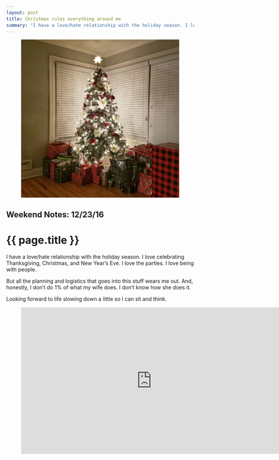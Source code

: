 ```yaml
---
layout: post
title: Christmas rules everything around me
summary: "I have a love/hate relationship with the holiday season. I love celebrating Thanksgiving, Christmas, and New Year’s Eve. I love the parties…"
---
```


<figure class="wide">
  <img src="/img/medium/1*0yxU0hCsufAd_MW5c2HRTA.jpeg">
</figure>

<h2 class="kicker">Weekend Notes: 12/23/16</h2>

# {{ page.title }}

I have a love/hate relationship with the holiday season. I love celebrating Thanksgiving, Christmas, and New Year’s Eve. I love the parties. I love being with people.

But all the planning and logistics that goes into this stuff wears me out. And, honestly, I don’t do 1% of what my wife does. I don’t know how she does it.

Looking forward to life slowing down a little so I can sit and think.

<figure>
  <iframe src="https://www.youtube.com/embed/LS-ErOKpO4E?rel=0" scrolling="no" width="700" height="393" frameborder="0"></iframe>
</figure>
